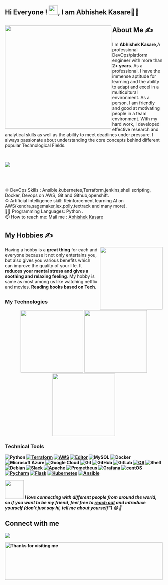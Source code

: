 ## Hi Everyone ! <img src="https://github.com/TheDudeThatCode/TheDudeThatCode/blob/master/Assets/Hi.gif" width="29px">, I am Abhishek Kasare👨‍🎓
<div>
 <p>
  <img width="340" height="330" align='left' src="https://github.com/abhikesare9/abhikesare999/blob/e836984219d29607768099678ee6c04f4f0c5667/coding-freak.gif"> 
</p>
  


## About Me ✍
 
 I m <b> Abhishek Kasare</b>,A professional DevOps/platform engineer with more than <b>2+ years</b>. As a professional, I have the immense aptitude for learning and the ability to adapt and excel in a multicultural environment. As a person, I am friendly and good at motivating people in a team environment. With my hard work, I developed effective research and analytical skills as well as the ability to meet deadlines under pressure. I always passionate about understanding the core concepts behind different popular Technological Fields. 


 
 <br>

![](https://komarev.com/ghpvc/?username=abhishekkasare) <br><br>
</br>


 
\
♾️ DevOps Skills : Ansible,kubernetes,Terraform,jenkins,shell scripting, Docker, Devops on AWS, Git and Github,openshift.\
⚙️ Artificial Intelligence skill: Reinforcement learning AI on AWS(kendra,sagemaker,lex,polly,textrack and many more).\
👨‍💻 Programming Languages: Python .\
📫 How to reach me: Mail me : <a href="kasare.abhishek555@gmail.com">Abhishek Kasare</a>


 
 ## My Hobbies ✍

<img align='right' src='https://github.com/abhikesare9/abhikesare999/blob/37db57b158adab5ff0259561f879ac5e29adaf8d/technologies/tenor.gif' width='200"'>
 
Having a hobby is a <b>great</b><b> thing</b> for each and everyone because it not only entertains you,
but also gives you various benefits which can improve the quality of your life. It <b>reduces your mental stress and gives a soothing and relaxing feeling</b>. My hobby is same as most among us like watching netflix and movies. <b>Reading books based on Tech.
##


### My Technologies
<p align="center">
 <img height="200" width="200" src="https://github.com/abhikesare9/abhikesare999/blob/b21049028d37f70f80f155afd8d12e00635bbf8d/technologies/devops.png" />
 <img height="200" width="200" src="https://github.com/abhikesare9/abhikesare999/blob/b21049028d37f70f80f155afd8d12e00635bbf8d/technologies/ai.jpg" />
 <img height="200" width="200" src="https://github.com/abhikesare9/abhikesare999/blob/6719f11282fec99a263e4bb34f27df335eb60c90/technologies/cloud.jpg" />
 

### Technical Tools

![Python](https://img.shields.io/badge/-Python-black?style=flat-square&logo=Python)
[![Terraform](https://img.shields.io/badge/Learning-Terraform-623ce4?style=flat-square&logo=terraform&logoColor=white)](https://www.terraform.io/)
[![AWS](https://img.shields.io/badge/Learning-AWS-FF9900?style=flat-square&logo=amazon-aws&logoColor=white)](https://github.com/br3ndonland/awsdev)
[![Editor](https://img.shields.io/badge/Editor-VSCode-blue?style=flat-square&logo=visual-studio-code&logoColor=white)](https://code.visualstudio.com/)
![MySQL](https://img.shields.io/badge/-MySQL-black?style=flat-square&logo=mysql)
![Docker](https://img.shields.io/badge/-Docker-black?style=flat-square&logo=docker)
![Microsoft Azure](https://img.shields.io/badge/Microsoft%20Azure-232F7E?style=flat-square&logo=microsoft-azure)
![Google Cloud](https://img.shields.io/badge/Google%20Cloud-black?style=flat-square&logo=google-cloud)
![Git](https://img.shields.io/badge/-Git-black?style=flat-square&logo=git)
![GitHub](https://img.shields.io/badge/-GitHub-181717?style=flat-square&logo=github)
![GitLab](https://img.shields.io/badge/-GitLab-FCA121?style=flat-square&logo=gitlab)
[![OS](https://img.shields.io/badge/OS-Linux-informational?style=flat-square&logo=linux&logoColor=white)](https://en.wikipedia.org/wiki/Linux)
 ![Shell](https://img.shields.io/badge/-Shell-blasck?style=plastic&logo=Shell)
 ![Debian](https://img.shields.io/badge/-Debian-A80030?style=flat-square&logo=Debian&logoColor=white)
 ![Slack](https://img.shields.io/badge/-Slack-E01563?style=flat-square&logo=Slack&logoColor=white)
 ![Apache](https://img.shields.io/badge/-Apache-D22128?style=flat-square&logo=Apache&logoColor=white)
 ![Prometheus](https://img.shields.io/badge/-Prometheus-000?&logo=Prometheus)
 ![Grafana](https://img.shields.io/badge/-Grafana-000?&logo=Grafana)
 [![centOS](https://img.shields.io/badge/CentOS-7.0-blue?style=flat-square&logo=CentOS&logoColor=262577)](https://www.centos.org/)
 [![Pycharm](https://img.shields.io/badge/IDE-PyCharm-yellow?style=flat-square&logo=JetBrains)](https://www.jetbrains.com/pycharm/)
 [![Flask](https://img.shields.io/badge/-Flask-000000?style=flat-square&logo=Flask&logoColor=ffffff)](https://flask.palletsprojects.com/)
 [![Kubernetes](https://img.shields.io/badge/-Kubernetes-326CE5?style=flat-square&logo=Kubernetes&logoColor=ffffff)](https://kubernetes.io/)
 [![Ansible](https://img.shields.io/badge/-ansible-326CE5?style=flat-square&logo=ansible&logoColor=000000)](https://ansible.io/)


<img src="https://media.giphy.com/media/LnQjpWaON8nhr21vNW/giphy.gif" width="60"> <em><b>I love connecting with different people from around the world, so if you want to be my friend, feel free to [reach out](https://wa.me/+919022841846) and introduce yourself (don’t just say hi, tell me about yourself")</b> 😊 💜</em>
  


## Connect with me

[<img src="https://img.shields.io/badge/linkedin-%230077B5.svg?&style=for-the-badge&logo=linkedin&logoColor=white"/>](https://www.linkedin.com/in/abhishek-kasare-651827154/)



<img height="120" alt="Thanks for visiting me" width="100%" src="https://raw.githubusercontent.com/BrunnerLivio/brunnerlivio/master/images/marquee.svg" />




